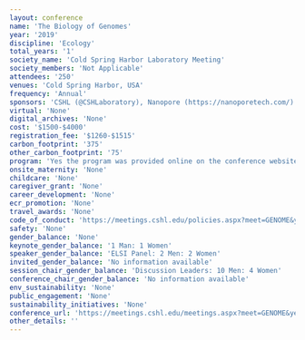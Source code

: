 ```yaml
---
layout: conference 
name: 'The Biology of Genomes'
year: '2019'
discipline: 'Ecology'
total_years: '1'
society_name: 'Cold Spring Harbor Laboratory Meeting'
society_members: 'Not Applicable'
attendees: '250'
venues: 'Cold Spring Harbor, USA'
frequency: 'Annual'
sponsors: 'CSHL (@CSHLaboratory), Nanopore (https://nanoporetech.com/) @nanopore, PACBio (https://www.pacb.com/), National Human Cancer Genome Institute (https://www.genome.gov/)'
virtual: 'None'
digital_archives: 'None'
cost: '$1500-$4000'
registration_fee: '$1260-$1515'
carbon_footprint: '375'
other_carbon_footprint: '75'
program: 'Yes the program was provided online on the conference website.'
onsite_maternity: 'None'
childcare: 'None'
caregiver_grant: 'None'
career_development: 'None'
ecr_promotion: 'None'
travel_awards: 'None'
code_of_conduct: 'https://meetings.cshl.edu/policies.aspx?meet=GENOME&year=19#conduct'
safety: 'None'
gender_balance: 'None'
keynote_gender_balance: '1 Man: 1 Women'
speaker_gender_balance: 'ELSI Panel: 2 Men: 2 Women'
invited_gender_balance: 'No information available'
session_chair_gender_balance: 'Discussion Leaders: 10 Men: 4 Women'
conference_chair_gender_balance: 'No information available'
env_sustainability: 'None'
public_engagement: 'None'
sustainability_initiatives: 'None'
conference_url: 'https://meetings.cshl.edu/meetings.aspx?meet=GENOME&year=19'
other_details: ''
---
```

